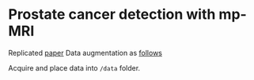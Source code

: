 # Prostate cancer detection with mp-MRI

Replicated [paper](https://pubmed.ncbi.nlm.nih.gov/30460529/)
Data augmentation as [follows](https://www.ncbi.nlm.nih.gov/pmc/articles/PMC4890616/pdf/35tmi05-shin-2528162.pdf)

Acquire and place data into `/data` folder.
